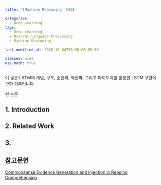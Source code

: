 ```yaml
---
title: '[Machine Reasoning] CEGI '

categories:
  - Deep Learning
tags:
  - Deep Learning
  - Natural Language Processing
  - Machine Reasoning

last_modified_at: 2020-10-04T08:06:00-05:00

classes: wide
use_math: true
---
```


이 글은 LSTM의 개념, 구조, 순전파, 역전파, 그리고 파이토치를 활용한 LSTM 구현에 관한 기록입니다.

원 논문
[](https://arxiv.org/pdf/2005.05240.pdf)


## 1. Introduction

## 2. Related Work



## 3. 

## 참고문헌

[Commonsense Evidence Generation and Injection in Reading Comprehension](https://arxiv.org/pdf/2005.05240.pdf)

